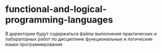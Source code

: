 # functional-and-logical-programming-languages
В директории будут содержаться файлы выполнения практических и лабораторных работ по дисциплине функциональные и логические языки программирования
